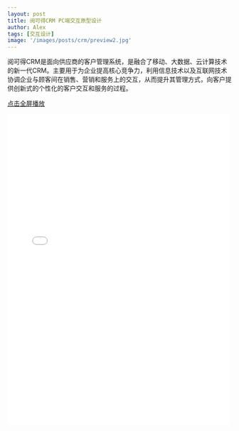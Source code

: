 ```yaml
---
layout: post
title: 阅可得CRM PC端交互原型设计
author: Alex
tags: [交互设计]
image: '/images/posts/crm/preview2.jpg'
---
```


阅可得CRM是面向供应商的客户管理系统，是融合了移动、大数据、云计算技术的新一代CRM。主要用于为企业提高核心竞争力，利用信息技术以及互联网技术协调企业与顾客间在销售、营销和服务上的交互，从而提升其管理方式，向客户提供创新式的个性化的客户交互和服务的过程。


<a href="../../../../../../recordcrmpc/start.html" target="_blank">点击全屏播放</a>

<iframe width="500" height="700" style="margin-bottom:60px;" src="../../../../../../recordcrmpc/start.html" frameborder="0" allow="autoplay; encrypted-media" allowfullscreen scrolling="0"></iframe>


<style>
.c-sidebar {
    display: none;
}
@media (min-width: 40em){
.o-grid__col--2-3-m {
    width: 100%;
}
}
</style>


